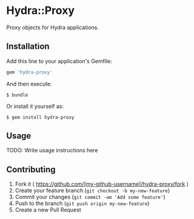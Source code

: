 # Hydra::Proxy

Proxy objects for Hydra applications.

## Installation

Add this line to your application's Gemfile:

```ruby
gem 'hydra-proxy'
```

And then execute:

    $ bundle

Or install it yourself as:

    $ gem install hydra-proxy

## Usage

TODO: Write usage instructions here

## Contributing

1. Fork it ( https://github.com/[my-github-username]/hydra-proxy/fork )
2. Create your feature branch (`git checkout -b my-new-feature`)
3. Commit your changes (`git commit -am 'Add some feature'`)
4. Push to the branch (`git push origin my-new-feature`)
5. Create a new Pull Request
